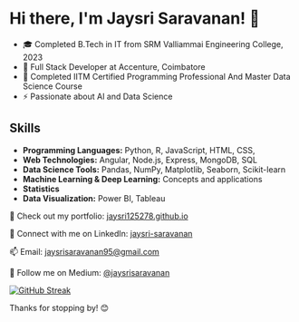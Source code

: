 # Hi there, I'm Jaysri Saravanan! 👋

- 🎓 Completed B.Tech in IT from SRM Valliammai Engineering College, 2023
- 💼 Full Stack Developer at Accenture, Coimbatore
- 📜 Completed IITM Certified Programming Professional And Master Data Science Course
- ⚡ Passionate about AI and Data Science

## Skills
- **Programming Languages:** Python, R, JavaScript, HTML, CSS,
- **Web Technologies:** Angular, Node.js, Express, MongoDB, SQL
- **Data Science Tools:** Pandas, NumPy, Matplotlib, Seaborn, Scikit-learn
- **Machine Learning & Deep Learning:** Concepts and applications
- **Statistics**
- **Data Visualization:** Power BI, Tableau

🚀 Check out my portfolio: [jaysri125278.github.io](https://jaysri125278.github.io/)

🔗 Connect with me on LinkedIn: [jaysri-saravanan](https://www.linkedin.com/in/jaysri-saravanan/)

📫 Email: jaysrisaravanan95@gmail.com

📝 Follow me on Medium: [@jaysrisaravanan](https://medium.com/@jaysrisaravanan)

[![GitHub Streak](https://streak-stats.demolab.com?user=jaysri125278)](https://git.io/streak-stats)

Thanks for stopping by! 😊
